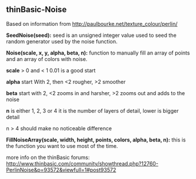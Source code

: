 ## thinBasic-Noise

Based on information from http://paulbourke.net/texture_colour/perlin/

**SeedNoise(seed):** seed is an unsigned integer value used to seed the random generator used by the noise function.

**Noise(scale, x, y, alpha, beta, n):** function to manually fill an array of points and an array of colors with noise.

  **scale** > 0 and < 1      0.01 is a good start
  
  **alpha** start With 2, then <2 rougher, >2 smoother 
  
  **beta** start with 2, <2 zooms in and harsher, >2 zooms out and adds to the noise
  
  **n** is either 1, 2, 3 or 4 it is the number of layers of detail, lower is bigger detail
  
  n > 4 should make no noticeable difference
  
**FillNoiseArray(scale, width, height, points, colors, alpha, beta, n):** this is the function you want to use most of the time.

more info on the thinBasic forums: http://www.thinbasic.com/community/showthread.php?12760-PerlinNoise&p=93572&viewfull=1#post93572
